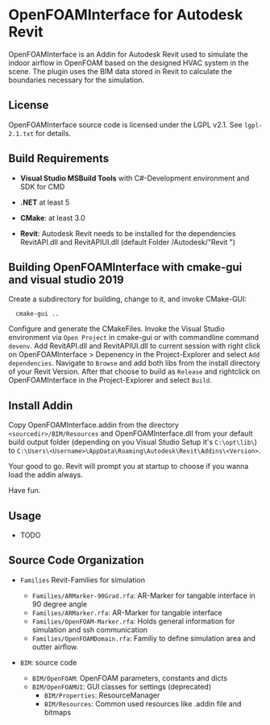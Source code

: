 OpenFOAMInterface for Autodesk Revit
=====================================================

OpenFOAMInterface is an Addin for Autodesk Revit used to simulate the indoor airflow in OpenFOAM based on the designed HVAC system in the scene. 
The plugin uses the BIM data stored in Revit to calculate the boundaries necessary for the simulation.

License
-------

OpenFOAMInterface source code is licensed under the LGPL v2.1. See `lgpl-2.1.txt` for
details.

Build Requirements
------------------

- **Visual Studio MSBuild Tools**
  with C#-Development environment and SDK for CMD

- **.NET**
  at least 5
  
- **CMake**:
  at least 3.0

- **Revit**:
  Autodesk Revit needs to be installed for the dependencies RevitAPI.dll and RevitAPIUI.dll (default Folder <Program Files>/Autodesk/"Revit <version>")

Building OpenFOAMInterface with cmake-gui and visual studio 2019
----------------------------------------------------------------

Create a subdirectory for building, change to it, and invoke CMake-GUI:

      cmake-gui ..
	  
Configure and generate the CMakeFiles. Invoke the Visual Studio environment via `Open Project` in cmake-gui or with commandline command `devenv`.
Add RevitAPI.dll and RevitAPIUI.dll to current session with right click on OpenFOAMInterface > Depenency in the Project-Explorer and select `Add dependencies`.
Navigate to `Browse` and add both libs from the install directory of your Revit Version. After that choose to build as `Release` and rightclick on OpenFOAMInterface in the Project-Explorer and select `Build`.

Install Addin
-------------

Copy OpenFOAMInterface.addin from the directory `<sourcedir>/BIM/Resources` and OpenFOAMInterface.dll from your default build output folder (depending on you Visual Studio Setup it's `C:\opt\lib\`) to `C:\Users\<Username>\AppData\Roaming\Autodesk\Revit\Addins\<Version>`.

Your good to go. Revit will prompt you at startup to choose if you wanna load the addin always.

Have fun.

Usage
-----

- TODO

Source Code Organization
------------------------

- `Families`
  Revit-Families for simulation

    - `Families/ARMarker-90Grad.rfa`: AR-Marker for tangable interface in 90 degree angle
    - `Families/ARMarker.rfa`: AR-Marker for tangable interface
    - `Families/OpenFOAM-Marker.rfa`: Holds general information for simulation and ssh communication
    - `Families/OpenFOAMDomain.rfa`: Familiy to define simulation area and outter airflow.

- `BIM`:
  source code

    - `BIM/OpenFOAM`: OpenFOAM parameters, constants and dicts
    - `BIM/OpenFOAMUI`: GUI classes for settings (deprecated)
	  - `BIM/Properties`: ResourceManager
	  - `BIM/Resources`: Common used resources like .addin file and bitmaps